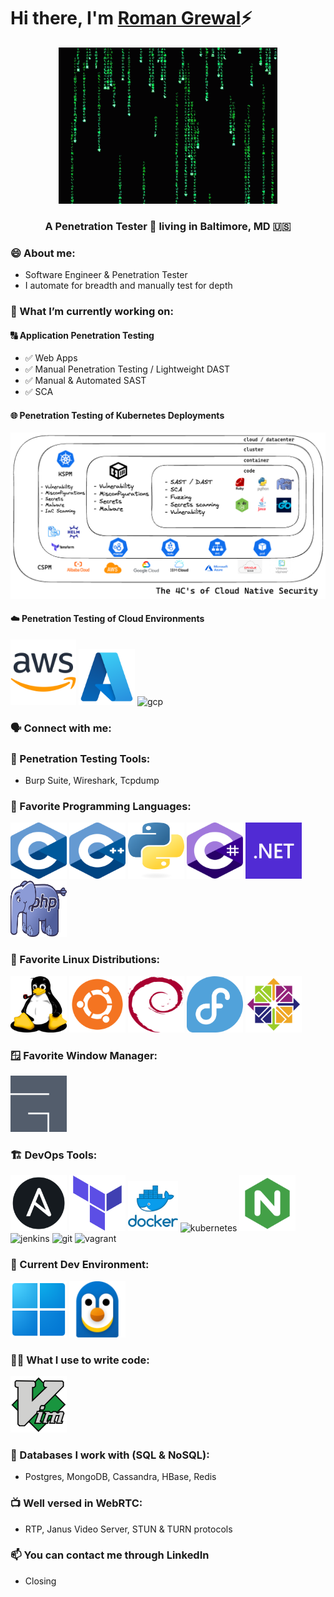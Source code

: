 <h1 align="left">
    Hi there, I'm <a href="https://www.linkedin.com/in/roman-grewal-99907b377/" target="_blank">Roman Grewal</a>⚡
</h1>

<p align="center">
  <img src="./img/matrix.gif" height="250dp" >
</p>
<h3 align="center">
A Penetration Tester 🤖 living in Baltimore, MD 🇺🇸
</h3>

### 😄 About me:
- Software Engineer & Penetration Tester
- I automate for breadth and manually test for depth
  
### 🔭 What I’m currently working on:
#### 🔠 Application Penetration Testing
- ✅ Web Apps
- ✅ Manual Penetration Testing / Lightweight DAST
- ✅ Manual & Automated SAST
- ✅ SCA
#### 🌐 Penetration Testing of Kubernetes Deployments
![4c-cloud](./img/4c-cloud-native.png)
#### ☁️ Penetration Testing of Cloud Environments
<p align="left">
    <img src="https://raw.githubusercontent.com/devicons/devicon/master/icons/amazonwebservices/amazonwebservices-original-wordmark.svg" alt="aws" width="105" height="105"/>
    <img src="./img/Microsoft_Azure.svg.png" alt="azure" width="90" height="90"/>
    <img src="https://www.vectorlogo.zone/logos/google_cloud/google_cloud-icon.svg" alt="gcp" width="90" height="90"/>
</p>

### 🗣️ Connect with me:
### 🔦 Penetration Testing Tools:
- Burp Suite, Wireshark, Tcpdump

### 💯 Favorite Programming Languages:
<p align="left">
    <img src="./img/cpl.png" alt="C" width="90" height="90"/> 
    <img src="./img/c++.png" alt="C++" width="90" height="90"/> 
    <img src="./img/python.png" alt="Python" width="90" height="90"/> 
    <img src="./img/csharp.png" alt="C#" width="90" height="90"/> 
    <img src="./img/Microsoft_.NET_logo.png" alt=".NET" width="90" height="90"/> 
    <img src="./img/php.png" alt="PHP" width="90" height="90"/> 
</p>

### 🐧 Favorite Linux Distributions:
<p align="left">
    <img src="./img/slackware.png" alt="slackware" width="90" height="90"/> 
    <img src="./img/ubuntu.png" alt="ubuntu" width="90" height="90"/> 
    <img src="./img/debian.png" alt="debian" width="90" height="90"/> 
    <img src="./img/fedora.png" alt="fedora" width="90" height="90"/> 
    <img src="./img/CentOS.png" alt="centos" width="90" height="90"/> 
</p>

### 🪟 Favorite Window Manager:
<p align="left">
    <img src="./img/awesome64.png" alt="awesomewm" width="90" height="90"/> 
</p>

### 🏗️ DevOps Tools:
<p align="left">
    <img src="https://raw.githubusercontent.com/github/explore/80688e429a7d4ef2fca1e82350fe8e3517d3494d/topics/ansible/ansible.png" alt="ansible" width="90" height="90"/>
    <img src="./img/terraform.webp" alt="terraform" width="90" height="90"/>
    <img src="https://raw.githubusercontent.com/github/explore/80688e429a7d4ef2fca1e82350fe8e3517d3494d/topics/docker/docker.png" alt="docker" width="80" height="80"/> 
    <img src="https://www.vectorlogo.zone/logos/kubernetes/kubernetes-icon.svg" alt="kubernetes" width="90" height="90"/>
    <img src="./img/nginx.png" alt="nginx" width="90" height="90"/> 
    <img src="https://www.vectorlogo.zone/logos/jenkins/jenkins-icon.svg" alt="jenkins" width="90" height="90"/> 
    <img src="https://www.vectorlogo.zone/logos/git-scm/git-scm-icon.svg" alt="git" width="90" height="90"/> 
    <img src="https://www.vectorlogo.zone/logos/vagrantup/vagrantup-icon.svg" alt="vagrant" width="90" height="90"/>
</p>

### 🌿 Current Dev Environment:
<p align="left">
    <img src="./img/windows11.png" alt="windows" width="90" height="90"/>
    <img src="./img/Windows_Subsystem_for_Linux_icon.webp" alt="wsl" width="90" height="90"/>
</p>

### 🧑‍💻 What I use to write code:
<p align="left">
    <img src="./img/vim.png" alt="vim" width="90" height="90"/>
</p>

### 🦖 Databases I work with (SQL & NoSQL):
- Postgres, MongoDB, Cassandra, HBase, Redis
### 📺 Well versed in WebRTC:
- RTP, Janus Video Server, STUN & TURN protocols
### 📫 You can contact me through LinkedIn
- Closing
